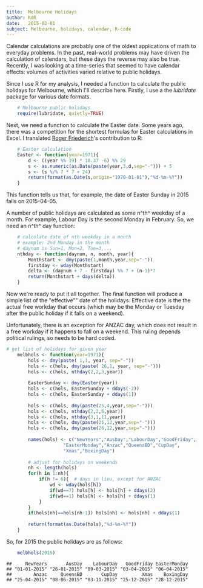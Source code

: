```yaml
---
title:	Melbourne Holidays
author: RdR
date:	2015-02-01
subject: Melbourne, holidays, calendar, R-code
---
```


Calendar calculations are probably one of the oldest applications of math to everyday problems. In the past, real-world problems may have driven the calculation of calendars, but these days the reverse may also be true.  Recently, I was looking at a time-series that seemed to have calendar effects:  volumes of activities varied relative to public holidays.

Since I use R for my analysis, I needed a function to calculate the public holidays for Melbourne, which I'll describe here.  Firstly, I use a the *lubridate* package for various date formats.


```r
	# Melbourne public holidays
	require(lubridate, quietly=TRUE)
```

Next, we need a function to calculate the Easter date.  Some years ago, there was a competition for the shortest formulas for Easter calculations in Excel.  I translated [Roger Friederich](http://www.contextures.com/exceleastercalculation.html)'s contribution to R:


```r
	# Easter calculation
	Easter <- function(year=1971){
		d <- ((year %% 19) * 18.37 -6) %% 29
		s <- as.numeric(as.Date(paste(year,3,d,sep="-"))) + 5
		s <- (s %/% 7 * 7 + 24)
		return(format(as.Date(s,origin="1970-01-01"),"%d-%m-%Y"))
	}
```
This function tells us that, for example, the date of Easter Sunday in 2015 falls on 2015-04-05.  

A number of public holidays are calculated as some n^th^ weekday of a month. For example, Labour Day is the second Monday in February.  So, we need an n^th^ day function:


```r
	# calculate date of nth weekday in a month
	# example: 2nd Monday in the month
	# daynum is Sun=1, Mon=2, Tue=3,...
	nthday <- function(daynum, n, month, year){
		Monthstart <- dmy(paste(1,month,year,sep="-"))
		firstday <- wday(Monthstart)
		delta <- (daynum + 7 - firstday) %% 7 + (n-1)*7
		return(Monthstart + days(delta))
	}
```
Now we're ready to put it all together.  The final function will produce a simple list of the "effective"" date of the holidays.  Effective date is the the actual free workday that occurs (which may be the Monday or Tuesday after the public holiday if it falls on a weekend).

Unfortunately, there is an exception for ANZAC day, which does not result in a free workday if it happens to fall on a weekend.  This ruling depends political rulings, so needs to be hard coded. 


```r
# get list of holidays for given year
    melbhols <- function(year=1971){
        hols <- dmy(paste( 1,1, year, sep="-"))
    	hols <- c(hols, dmy(paste( 26,1, year, sep="-")))
    	hols <- c(hols, nthday(2,2,3,year))
	
    	EasterSunday <- dmy(Easter(year))
    	hols <- c(hols, EasterSunday + ddays(-2))
    	hols <- c(hols, EasterSunday + ddays(1))
	
    	hols <- c(hols, dmy(paste(25,4,year,sep="-")))
    	hols <- c(hols, nthday(2,2,6,year))
    	hols <- c(hols, nthday(3,1,11,year))
    	hols <- c(hols, dmy(paste(25,12,year,sep="-")))
    	hols <- c(hols, dmy(paste(26,12,year,sep="-")))
	
    	names(hols) <- c("NewYears","AusDay","LabourDay","GoodFriday",
					 "EasterMonday","Anzac","QueensBD","CupDay",
					 "Xmas","BoxingDay")
	
    	# adjust for holidays on weekends
    	nh <- length(hols)
    	for(h in 1:nh){
			if(h != 6){  # days in lieu, except for ANZAC
				wd <- wday(hols[h])
				if(wd==7) hols[h] <- hols[h] + ddays(2)
				if(wd==1) hols[h] <- hols[h] + ddays(1)
			}
    	}
    	if(hols[nh]==hols[nh-1]) hols[nh] <- hols[nh] + ddays(1)
        
        return(format(as.Date(hols),"%d-%m-%Y"))
    }
```

So, for 2015 the public holidays are as follows:


```r
    melbhols(2015)
```

```
##     NewYears       AusDay    LabourDay   GoodFriday EasterMonday 
## "01-01-2015" "26-01-2015" "09-03-2015" "03-04-2015" "06-04-2015" 
##        Anzac     QueensBD       CupDay         Xmas    BoxingDay 
## "25-04-2015" "08-06-2015" "03-11-2015" "25-12-2015" "28-12-2015"
```
